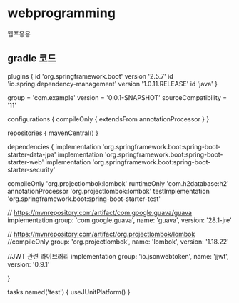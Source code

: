 # webprogramming
웹프응용

## gradle 코드
plugins {
   id 'org.springframework.boot' version '2.5.7'
   id 'io.spring.dependency-management' version '1.0.11.RELEASE'
   id 'java'
}

group = 'com.example'
version = '0.0.1-SNAPSHOT'
sourceCompatibility = '11'

configurations {
   compileOnly {
      extendsFrom annotationProcessor
   }
}

repositories {
   mavenCentral()
}

dependencies {
   implementation 'org.springframework.boot:spring-boot-starter-data-jpa'
   implementation 'org.springframework.boot:spring-boot-starter-web'
   implementation 'org.springframework.boot:spring-boot-starter-security'
   
   compileOnly 'org.projectlombok:lombok'
   runtimeOnly 'com.h2database:h2'
   annotationProcessor 'org.projectlombok:lombok'
   testImplementation 'org.springframework.boot:spring-boot-starter-test'

   // https://mvnrepository.com/artifact/com.google.guava/guava
   implementation group: 'com.google.guava', name: 'guava', version: '28.1-jre'
   
   // https://mvnrepository.com/artifact/org.projectlombok/lombok
   //compileOnly group: 'org.projectlombok', name: 'lombok', version: '1.18.22'
   
   //JWT 관련 라이브러리
   implementation group: 'io.jsonwebtoken', name: 'jjwt', version: '0.9.1'
   
}

tasks.named('test') {
   useJUnitPlatform()
}
